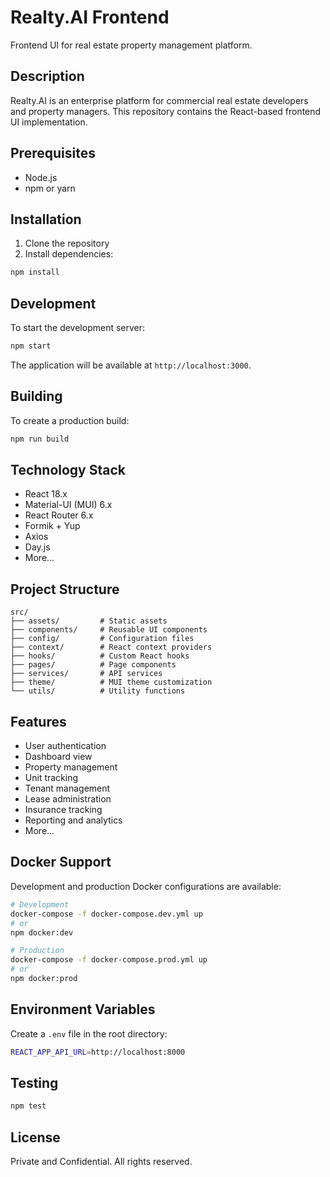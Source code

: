 # Realty.AI Frontend

Frontend UI for real estate property management platform.

## Description

Realty.AI is an enterprise platform for commercial real estate developers and property managers. This repository contains the React-based frontend UI implementation.

## Prerequisites

- Node.js
- npm or yarn

## Installation

1. Clone the repository
2. Install dependencies:

```sh
npm install
```

## Development

To start the development server:

```sh
npm start
```

The application will be available at `http://localhost:3000`.

## Building

To create a production build:
```sh
npm run build
```

## Technology Stack

- React 18.x
- Material-UI (MUI) 6.x
- React Router 6.x
- Formik + Yup
- Axios
- Day.js
- More...

## Project Structure
```
src/
├── assets/         # Static assets
├── components/     # Reusable UI components
├── config/         # Configuration files
├── context/        # React context providers
├── hooks/          # Custom React hooks
├── pages/          # Page components
├── services/       # API services
├── theme/          # MUI theme customization
└── utils/          # Utility functions
```

## Features
- User authentication
- Dashboard view
- Property management
- Unit tracking
- Tenant management
- Lease administration
- Insurance tracking
- Reporting and analytics
- More...

## Docker Support

Development and production Docker configurations are available:

```sh
# Development
docker-compose -f docker-compose.dev.yml up
# or
npm docker:dev

# Production
docker-compose -f docker-compose.prod.yml up
# or
npm docker:prod
```

## Environment Variables
Create a `.env` file in the root directory:
```sh
REACT_APP_API_URL=http://localhost:8000
```

## Testing
```sh
npm test
```

## License

Private and Confidential. All rights reserved.

